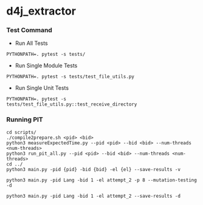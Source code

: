 # d4j_extractor


### Test Command
* Run All Tests
```
PYTHONPATH=. pytest -s tests/
```

* Run Single Module Tests
```
PYTHONPATH=. pytest -s tests/test_file_utils.py
```

* Run Single Unit Tests
```
PYTHONPATH=. pytest -s tests/test_file_utils.py::test_receive_directory
```


### Running PIT
```
cd scripts/
./compile2prepare.sh <pid> <bid>
python3 measureExpectedTime.py --pid <pid> --bid <bid> --num-threads <num-threads>
python3 run_pit_all.py --pid <pid> --bid <bid> --num-threads <num-threads>
cd ../
python3 main.py -pid {pid} -bid {bid} -el {el} --save-results -v
```


```
python3 main.py -pid Lang -bid 1 -el attempt_2 -p 8 --mutation-testing -d
```


```
python3 main.py -pid Lang -bid 1 -el attempt_2 --save-results -d
```